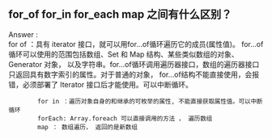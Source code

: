 ## for_of  for_in  for_each map 之间有什么区别？


Answer :  
    for of ：具有 iterator 接口，就可以用for...of循环遍历它的成员(属性值)。
                    for...of循环可以使用的范围包括数组、Set 和 Map 结构、某些类似数组的对象、Generator 对象，
                    以及字符串。for...of循环调用遍历器接口，数组的遍历器接口只返回具有数字索引的属性。对于普通的对象，
                    for...of结构不能直接使用，会报错，必须部署了 Iterator 接口后才能使用。可以中断循环。
    
            for in ：遍历对象自身的和继承的可枚举的属性, 不能直接获取属性值。可以中断循环
            forEach: Array.foreach 可以直接调用的方法 ， 遍历数组
            map ： 数组遍历， 返回的是新数组